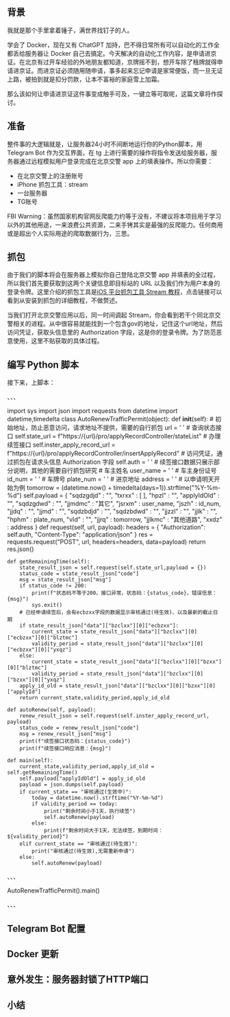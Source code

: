## 背景

我就是那个手里拿着锤子，满世界找钉子的人。  

学会了 Docker，现在又有 ChatGPT 加持，巴不得日常所有可以自动化的工作全都丢给服务器让 Docker 自己去搞定。今天解决的自动化工作内容，是申请进京证。在北京有过开车经验的外地朋友都知道，京牌摇不到，想开车除了租牌就得申请进京证。而进京证必须随用随申请，事多起来忘记申请是家常便饭，而一旦无证上路，被拍到就是扣分罚款，让本不富裕的家庭雪上加霜。  

那么该如何让申请进京证这件事变成触手可及，一键立等可取呢，这篇文章将作探讨。


## 准备

整件事的大逻辑就是，让服务器24小时不间断地运行你的Python脚本，用 Telegram Bot 作为交互界面，在 tg 上进行需要的操作将指令发送给服务器，服务器通过远程模拟用户登录完成在北京交警 app 上的填表操作。所以你需要：  

- 在北京交警上的注册账号
- iPhone 抓包工具：stream
- 一台服务器
- TG账号

FBI Warning：虽然国家机构官网反爬能力约等于没有，不建议将本项目用于学习以外的其他用途，一来浪费公共资源，二来手铐其实是最强的反爬能力。任何商用或是超出个人实际用途的爬取数据行为，三思。


## 抓包

由于我们的脚本将会在服务器上模拟你自己登陆北京交警 app 并填表的全过程，所以我们首先要获取到这两个关键信息即目标站的 URL 以及我们作为用户本身的登录令牌。这里介绍的抓包工具是[iOS 平台抓包工具 Stream 教程](https://cloud.tencent.com/developer/article/1858102)，点击链接可以看到从安装到抓包的详细教程，不做赘述。  

当我们打开北京交警应用以后，同一时间调起 Stream，你会看到若干个同北京交警相关的进程。从中很容易就能找到一个包含gov的地址，记住这个url地址，然后访问凭证，获取头信息里的 Authorization 字段，这是你的登录令牌。为了防范恶意使用，这里不贴获取的具体过程。


## 编写 Python 脚本

接下来，上脚本：  

、、、  

import sys
import json
import requests
from datetime import datetime,timedelta
class AutoRenewTrafficPermit(object):
    def __init__(self):
        # 初始地址，防止恶意访问，请求地址不提供，需要的自行抓包
        url = ' '
        # 查询状态接口
        self.state_url = f"https://{url}/pro/applyRecordController/stateList"
        # 办理续签接口
        self.inster_apply_record_url = f"https://{url}/pro/applyRecordController/insertApplyRecord"
        # 访问凭证，通过抓包在请求头信息 Authorization 字段
        self.auth = ' '
        # 续签接口数据只展示部分说明，其他的需要自行抓包研究
        # 车主姓名
        user_name = ' '
        # 车主身份证号
        id_num = ' '
        # 车牌号
        plate_num = ' '
        # 进京地址
        address = ' '
        # 以申请明天开始为例
        tomorrow = (datetime.now() + timedelta(days=1)).strftime("%Y-%m-%d")
        self.payload = {
            "sqdzgdjd" : "",
            "txrxx" : [
            ],
            "hpzl" : "",
            "applyIdOld" : "",
            "sqdzgdwd" : "",
            "jjmdmc" : "其它",
            "jsrxm" : user_name,
            "jszh" : id_num,
            "jjdq" : "",
            "jjmd" : "",
            "sqdzbdjd" : "",
            "sqdzbdwd" : "",
            "jjzzl" : "",
            "jjlk" : "",
            "hphm" : plate_num,
            "vId" : "",
            "jjrq" : tomorrow,
            "jjlkmc" : "其他道路",
            "xxdz" : address
        }
    def request(self, url, payload):
        headers = {
            "Authorization": self.auth,
            "Content-Type": "application/json"
        }
        res = requests.request("POST", url, headers=headers, data=payload)
        return res.json()

    def getRemainingTime(self):
        state_result_json = self.request(self.state_url,payload = {})
        status_code = state_result_json["code"]
        msg = state_result_json["msg"]
        if status_code != 200:
            print(f"状态码不等于200，接口异常，状态码：{status_code}，错误信息：{msg}")
            sys.exit()
        # 已经申请续签后，会有ecbzxx字段的数据显示审核通过(待生效)、以及最新的截止日期
        if state_result_json["data"]["bzclxx"][0]["ecbzxx"]:
            current_state = state_result_json["data"]["bzclxx"][0]["ecbzxx"][0]["blztmc"]
            validity_period = state_result_json["data"]["bzclxx"][0]["ecbzxx"][0]["yxqz"]
        else:
            current_state = state_result_json["data"]["bzclxx"][0]["bzxx"][0]["blztmc"]
            validity_period = state_result_json["data"]["bzclxx"][0]["bzxx"][0]["yxqz"]
        apply_id_old = state_result_json["data"]["bzclxx"][0]["bzxx"][0]["applyId"]
        return current_state,validity_period,apply_id_old

    def autoRenew(self, payload):
        renew_result_json = self.request(self.inster_apply_record_url, payload)
        status_code = renew_result_json["code"]
        msg = renew_result_json["msg"]
        print(f"续签接口状态码：{status_code}")
        print(f"续签接口响应消息：{msg}")

    def main(self):
        current_state,validity_period,apply_id_old = self.getRemainingTime()
        self.payload["applyIdOld"] = apply_id_old
        payload = json.dumps(self.payload)
        if current_state == "审核通过(生效中)":
            today = datetime.now().strftime("%Y-%m-%d")
            if validity_period == today:
                print("剩余时间小于1天，执行续签")
                self.autoRenew(payload)
            else:
                print(f"剩余时间大于1天，无法续签，到期时间：${validity_period}")
        elif current_state == "审核通过(待生效)":
            print("审核通过(待生效),无需重新申请")
        else:
            self.autoRenew(payload)
、、、

AutoRenewTrafficPermit().main()  

、、、


## Telegram Bot 配置




## Docker 更新





## 意外发生：服务器封锁了HTTP端口




## 小结
